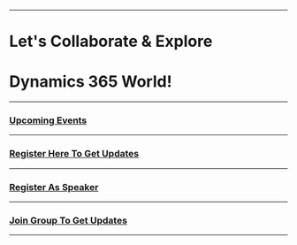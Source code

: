*****
# Let's Collaborate & Explore 
# Dynamics 365 World!
*****
### [Upcoming Events](http://www.dynamics365india.org/Events/)
*****
### [Register Here To Get Updates](http://www.dynamics365india.org/EventRegistration)
*****
### [Register As Speaker](http://www.dynamics365india.org/Speaker)
*****
### [Join Group To Get Updates](https://chat.whatsapp.com/6ygJFpUTw6I3vwUzz4q6Re)
*****
